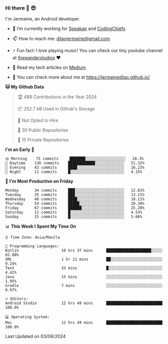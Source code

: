 ### Hi there 👋 😎
I'm Jermaine, an Android developer.

- 🔭 I’m currently working for [Speakap](https://www.speakap.com/) and [CodingChiefs](https://codingchiefs.com/en/)

- 📫 How to reach me: dilaojermaine@gmail.com

- ⚡ Fun fact: I love playing music! You can check our tiny youtube channel at [thewanderstudios](https://www.youtube.com/thewanderstudios) ♥️

- 📖 Read my tech articles on [Medium](https://jermainedilao.medium.com/)

- 👀 You can check more about me at https://jermainedilao.github.io/

<!--
**jermainedilao/jermainedilao** is a ✨ _special_ ✨ repository because its `README.md` (this file) appears on your GitHub profile.

Here are some ideas to get you started:

- 🔭 I’m currently working on ...
- 🌱 I’m currently learning ...
- 👯 I’m looking to collaborate on ...
- 🤔 I’m looking for help with ...
- 💬 Ask me about ...
- 📫 How to reach me: ...
- 😄 Pronouns: ...
- ⚡ Fun fact: ...
-->

<!--START_SECTION:waka-->
**🐱 My Github Data** 

> 🏆 489 Contributions in the Year 2024
 > 
> 📦 252.7 kB Used in Github's Storage 
 > 
> 🚫 Not Opted to Hire
 > 
> 📜 30 Public Repositories 
 > 
> 🔑 15 Private Repositories  
 > 
**I'm an Early 🐤** 

```text
🌞 Morning    75 commits     ███████░░░░░░░░░░░░░░░░░░   28.3% 
🌆 Daytime    136 commits    ████████████░░░░░░░░░░░░░   51.32% 
🌃 Evening    43 commits     ████░░░░░░░░░░░░░░░░░░░░░   16.23% 
🌙 Night      11 commits     █░░░░░░░░░░░░░░░░░░░░░░░░   4.15%

```
📅 **I'm Most Productive on Friday** 

```text
Monday       34 commits     ███░░░░░░░░░░░░░░░░░░░░░░   12.83% 
Tuesday      35 commits     ███░░░░░░░░░░░░░░░░░░░░░░   13.21% 
Wednesday    48 commits     ████░░░░░░░░░░░░░░░░░░░░░   18.11% 
Thursday     54 commits     █████░░░░░░░░░░░░░░░░░░░░   20.38% 
Friday       67 commits     ██████░░░░░░░░░░░░░░░░░░░   25.28% 
Saturday     12 commits     █░░░░░░░░░░░░░░░░░░░░░░░░   4.53% 
Sunday       15 commits     █░░░░░░░░░░░░░░░░░░░░░░░░   5.66%

```


📊 **This Week I Spent My Time On** 

```text
⌚︎ Time Zone: Asia/Manila

💬 Programming Languages: 
Kotlin                   10 hrs 37 mins      ████████████████████░░░░░   82.88% 
XML                      1 hr 11 mins        ██░░░░░░░░░░░░░░░░░░░░░░░   9.24% 
Text                     33 mins             █░░░░░░░░░░░░░░░░░░░░░░░░   4.42% 
Java                     15 mins             ░░░░░░░░░░░░░░░░░░░░░░░░░   1.95% 
Gradle                   7 mins              ░░░░░░░░░░░░░░░░░░░░░░░░░   0.97%

🔥 Editors: 
Android Studio           12 hrs 49 mins      █████████████████████████   100.0%

💻 Operating System: 
Mac                      12 hrs 49 mins      █████████████████████████   100.0%

```


 Last Updated on 03/06/2024
<!--END_SECTION:waka-->
